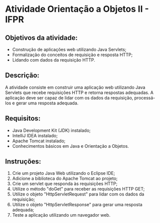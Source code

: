 <!DOCTYPE html>
<html>
<head>
	<meta charset="UTF-8">
	<h1>Atividade Orientação a Objetos II - IFPR</h1>
</head>
<body>
	<h2>Objetivos da atividade:</h2>
	<ul>
		<li>Construção de aplicações web utilizando Java Servlets;</li>
		<li>Formalização do conceitos de requisição e resposta HTTP;</li>
		<li>Lidando com dados da requisição HTTP.</li>
	</ul>
	<h2>Descrição:</h2>
	<p>A atividade consiste em construir uma aplicação web utilizando Java Servlets que recebe requisições HTTP e retorna respostas adequadas. A aplicação deve ser capaz de lidar com os dados da requisição, processá-los e gerar uma resposta adequada.</p>
	<h2>Requisitos:</h2>
	<ul>
		<li>Java Development Kit (JDK) instalado;</li>
		<li>IntelliJ IDEA instalado;</li>
		<li>Apache Tomcat instalado;</li>
		<li>Conhecimentos básicos em Java e Orientação a Objetos.</li>
	</ul>
	<h2>Instruções:</h2>
	<ol>
		<li>Crie um projeto Java Web utilizando o Eclipse IDE;</li>
		<li>Adicione a biblioteca do Apache Tomcat ao projeto;</li>
		<li>Crie um servlet que responda às requisições HTTP;</li>
		<li>Utilize o método "doGet" para receber as requisições HTTP GET;</li>
		<li>Utilize o objeto "HttpServletRequest" para lidar com os dados da requisição;</li>
		<li>Utilize o objeto "HttpServletResponse" para gerar uma resposta adequada;</li>
		<li>Teste a aplicação utilizando um navegador web.</li>
	</ol>
</body>
</html>

